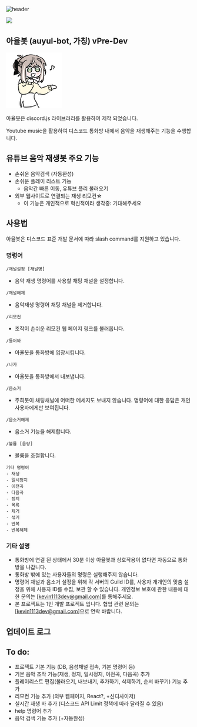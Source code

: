 ![header](https://capsule-render.vercel.app/api?type=waving&height=300&color=gradient&text=auyul-bot%20project&textBg=false)

<a href="https://hits.seeyoufarm.com"><img src="https://hits.seeyoufarm.com/api/count/incr/badge.svg?url=https%3A%2F%2Fgithub.com%2Fkevin1113-github%2Fauyul-bot&count_bg=%2379C83D&title_bg=%23555555&icon=&icon_color=%23E7E7E7&title=View&edge_flat=false"/></a>

## 아율봇 (auyul-bot, 가칭) vPre-Dev

<img src="./auyul-profile.png" width="30%" height="30%" />

아율봇은 discord.js 라이브러리를 활용하여 제작 되었습니다.

Youtube music을 활용하여 디스코드 통화방 내에서 음악을 재생해주는 기능을 수행합니다.

## 유튜브 음악 재생봇 주요 기능
- 손쉬운 음악검색 (자동완성)
- 손쉬운 플레이 리스트 기능
    - 음악간 빠른 이동, 유튜브 플리 불러오기
- 외부 웹사이트로 연결되는 재생 리모컨☆
    - 이 기능은 개인적으로 혁신적이라 생각중: 기대해주세요

## 사용법
<!--
### [서버에 아율봇 초대하기]()

위 링크를 통해 디스코드 서버에 아율봇을 추가 할 수 있습니다.
-->

아율봇은 디스코드 표준 개발 문서에 따라 slash command를 지원하고 있습니다.

### 명령어
```
/채널설정 [채널명]
```
- 음악 재생 명령어를 사용할 채팅 채널을 설정합니다.

```
/채널해제
```
- 음악재생 명령어 채팅 채널을 제거합니다.

```
/리모컨
```
- 조작이 손쉬운 리모컨 웹 페이지 링크를 불러옵니다.

```
/들어와
```
- 아율봇을 통화방에 입장시킵니다.

```
/나가
```
- 아율봇을 통화방에서 내보냅니다.

```
/음소거
```
- 주희봇이 채팅채널에 어떠한 메세지도 보내지 않습니다. 명령어에 대한 응답은 개인 사용자에게만 보여집니다.

```
/음소거해제
```
- 음소거 기능을 해제합니다.

```
/볼륨 [음량]
```
- 볼륨을 조절합니다.

```
기타 명령어
- 재생
- 일시정지
- 이전곡
- 다음곡
- 정지
- 목록
- 제거
- 섞기
- 반복
- 반복해제
```

### 기타 설명
- 통화방에 연결 된 상태에서 30분 이상 아율봇과 상호작용이 없다면 자동으로 통화방을 나갑니다.
- 통화방 밖에 있는 사용자들의 명령은 실행해주지 않습니다.
- 명령어 채널과 음소거 설정을 위해 각 서버의 Guild ID를, <!-- [] 설정이나 [] 설정과 같은 -->사용자 개개인의 맞춤 설정을 위해 사용자 ID를 수집, 보관 할 수 있습니다. 개인정보 보호에 관한 내용에 대한 문의는 [kevin1113dev@gmail.com]를 통해주세요.
- 본 프로젝트는 1인 개발 프로젝트 입니다. 협업 관련 문의는 [kevin1113dev@gmail.com]으로 연락 바랍니다.

## 업데이트 로그


## To do:

- 프로젝트 기본 기능 (DB, 음성채널 접속, 기본 명령어 등)
- 기본 음악 조작 기능(재생, 정지, 일시정지, 이전곡, 다음곡) 추가
- 플레이리스트 편집(불러오기, 내보내기, 추가하기, 삭제하기, 순서 바꾸기) 기능 추가
- 리모컨 기능 추가 (외부 웹페이지, React?, +신디사이저)
- 실시간 재생 바 추가 (디스코드 API Limit 정책에 따라 달라질 수 있음)
- help 명령어 추가
- 음악 검색 기능 추가 (+자동완성)

